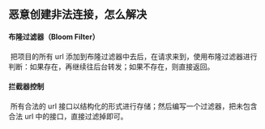 ## 恶意创建非法连接，怎么解决

#### 布隆过滤器（Bloom Filter）

​	把项目的所有 url 添加到布隆过滤器中去后，在请求来到，使用布隆过滤器进行判断：如果存在，再继续往后台转发；如果不存在，则直接返回。

#### 拦截器控制

​	所有合法的 url 接口以结构化的形式进行存储；然后编写一个过滤器，把未包含合法 url 中的接口，直接过滤掉即可。
